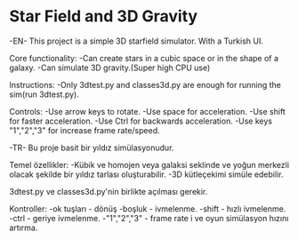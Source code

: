 # Star Field and 3D Gravity

-EN-
This project is a simple 3D starfield simulator. With a Turkish UI.

Core functionality:
-Can create stars in a cubic space or in the shape of a galaxy.
-Can simulate 3D gravity.(Super high CPU use)

Instructions:
-Only 3dtest.py and classes3d.py are enough for running the sim(run 3dtest.py).

Controls:
-Use arrow keys to rotate.
-Use space for acceleration.
-Use shift for faster acceleration.
-Use Ctrl for backwards acceleration.
-Use keys "1","2","3" for increase frame rate/speed.

-TR-
Bu proje basit bir yıldız simülasyonudur.

Temel özellikler:
-Kübik ve homojen veya galaksi seklinde ve yoğun merkezli olacak şekilde bir yıldız tarlası oluşturabilir.
-3D kütleçekimi simüle edebilir.

3dtest.py ve classes3d.py'nin birlikte açılması gerekir.

Kontroller:
-ok tuşları - dönüş
-boşluk - ivmelenme.
-shift - hızlı ivmelenme.
-ctrl - geriye ivmelenme.
-"1","2","3" - frame rate i ve oyun simülasyon hızını artırma.
